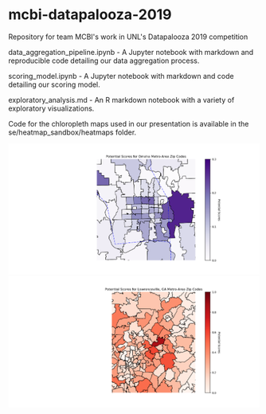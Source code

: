 # mcbi-datapalooza-2019
Repository for team MCBI's work in UNL's Datapalooza 2019 competition

data_aggregation_pipeline.ipynb - A Jupyter notebook with markdown and reproducible code detailing our data aggregation process.

scoring_model.ipynb - A Jupyter notebook with markdown and code detailing our scoring model.

exploratory_analysis.md - An R markdown notebook with a variety of exploratory visualizations.

Code for the chloropleth maps used in our presentation is available in the se/heatmap_sandbox/heatmaps folder.

![Alt text](se/heatmap_sandbox/heatmaps/OmahaMetro-Area_FinalHmap.png?raw=true)
![Alt text](se/heatmap_sandbox/heatmaps/GAMetro_heatmap_RED.png?raw=true)
